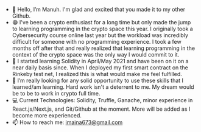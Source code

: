 
- 👋 Hello, I’m Manuh. I'm glad and excited that you made it to my other Github. 
- :grin: I've been a crypto enthusiast for a long time but only made the jump to learning programming in the crypto space this year. I originally took a Cybersecurity course online last year but the workload was incredibly difficult for someone with no programming experience. I took a few months off after that and really realized that learning programming in the context of the crypto space was the only way I would commit to it. 
- :monocle_face: I started learning Solidity in April/May 2021 and have been on it on a near daily basis since. When I deployed my first smart contract on the Rinkeby test net, I realized this is what would make me feel fulfilled.
- :purple_heart: I’m really looking for any solid opportunity to use these skills that I learned/am learning. Hard work isn't a deterrent to me. My dream would be to be to work in crypto full time.
- :computer: Current Technologies: Solidity, Truffle, Ganache, minor experience in React.js/Next.js, and Git/Github at the moment. More will be added as I become more experienced.
- 📫 How to reach me: imaina673@gmail.com

<!---
DevGutta/DevGutta is a ✨ special ✨ repository because its `README.md` (this file) appears on your GitHub profile.
You can click the Preview link to take a look at your changes.
--->

